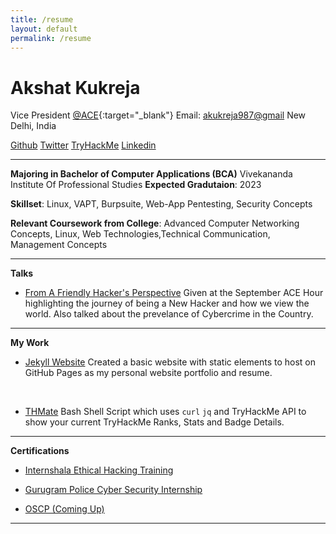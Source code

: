 ```yaml
---
title: /resume
layout: default
permalink: /resume
---
```


# Akshat Kukreja
Vice President [@ACE](https://vipsace.org/){:target="\_blank"}
Email: <akukreja987@gmail>
New Delhi, India


[Github](https://www.github.com/br0wnboi) [Twitter](https://www.twitter.com/br0wnboi) [TryHackMe](https://tryhackme.com/p/br0wnboi) [Linkedin](https://www.linkedin.com/in/akshat987/)

*****

**Majoring in Bachelor of Computer Applications (BCA)**
Vivekananda Institute Of Professional Studies
**Expected Gradutaion**: 2023

**Skillset**: Linux, VAPT, Burpsuite, Web-App Pentesting, Security Concepts

**Relevant Coursework from College**: Advanced Computer Networking Concepts, Linux, Web Technologies,Technical Communication, Management Concepts

******
**Talks**
- [From A Friendly Hacker's Perspective]()
Given at the September ACE Hour highlighting the journey of being a New Hacker and how we view the world. Also talked about the prevelance of Cybercrime in the Country.

******

**My Work**
- [Jekyll Website](https://github.com/br0wnboi/test-website)
Created a basic website with static elements to host on GitHub Pages as my personal website portfolio and resume.
<br>

- [THMate](https://github.com/br0wnboi/thmate)
Bash Shell Script which uses ```curl```  ```jq``` and TryHackMe API to show your current TryHackMe Ranks, Stats and Badge Details.

*******

**Certifications**

* [Internshala Ethical Hacking Training](https://trainings.internshala.com/s/v/210597/7866aeef)

* [Gurugram Police Cyber Security Internship](./img/GPCSSI-Akshat.jpg)

* [OSCP (Coming Up)]()


*****